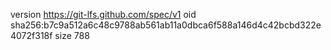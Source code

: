 version https://git-lfs.github.com/spec/v1
oid sha256:b7c9a512a6c48c9788ab561ab11a0dbca6f588a146d4c42bcbd322e4072f318f
size 788
